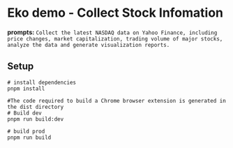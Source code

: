 # **Eko demo - Collect Stock Infomation**

**prompts:** `
    Collect the latest NASDAQ data on Yahoo Finance,
    including price changes, market capitalization, trading volume of major stocks,
    analyze the data and generate visualization reports.
`

## Setup
``` shell
# install dependencies
pnpm install

#The code required to build a Chrome browser extension is generated in the dist directory
# Build dev
pnpm run build:dev

# build prod
pnpm run build
```
